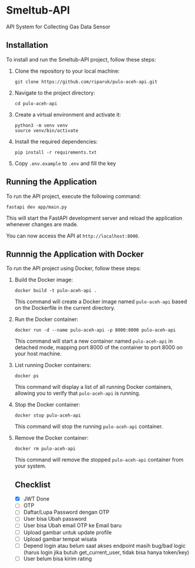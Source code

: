 # Smeltub-API
API System for Collecting Gas Data Sensor

## Installation
To install and run the Smeltub-API project, follow these steps:

1. Clone the repository to your local machine:

    ```shell
    git clone https://github.com/riparuk/pulo-aceh-api.git
    ```

2. Navigate to the project directory:

    ```shell
    cd pulo-aceh-api
    ```

3. Create a virtual environment and activate it:

    ```shell
    python3 -m venv venv
    source venv/bin/activate
    ```

4. Install the required dependencies:

    ```shell
    pip install -r requirements.txt
    ```

5. Copy `.env.example` to `.env` and fill the key

## Running the Application

To run the API project, execute the following command:

```shell
fastapi dev app/main.py
```

This will start the FastAPI development server and reload the application whenever changes are made.

You can now access the API at `http://localhost:8000`.

## Runnnig the Application with Docker

To run the API project using Docker, follow these steps:

1. Build the Docker image:

    ```shell
    docker build -t pulo-aceh-api .
    ```

    This command will create a Docker image named `pulo-aceh-api` based on the Dockerfile in the current directory.

2. Run the Docker container:

    ```shell
    docker run -d --name pulo-aceh-api -p 8000:8000 pulo-aceh-api
    ```

    This command will start a new container named `pulo-aceh-api` in detached mode, mapping port 8000 of the container to port 8000 on your host machine.

3. List running Docker containers:

    ```shell
    docker ps
    ```

    This command will display a list of all running Docker containers, allowing you to verify that `pulo-aceh-api` is running.

4. Stop the Docker container:

    ```shell
    docker stop pulo-aceh-api
    ```

    This command will stop the running `pulo-aceh-api` container.

5. Remove the Docker container:

    ```shell
    docker rm pulo-aceh-api
    ```

    This command will remove the stopped `pulo-aceh-api` container from your system.

    ## Checklist

    - [x] JWT Done
    - [ ] OTP
    - [ ] Daftar/Lupa Password dengan OTP
    - [ ] User bisa Ubah password
    - [ ] User bisa Ubah email OTP ke Email baru
    - [ ] Upload gambar untuk update profile 
    - [ ] Upload gambar tempat wisata 
    - [ ] Depend login atau belum saat akses endpoint masih bug/bad logic (harus login jika butuh get_current_user, tidak bisa hanya token/key)
    - [ ] User belum bisa kirim rating